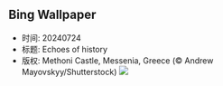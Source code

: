 ## Bing Wallpaper
- 时间: 20240724
- 标题: Echoes of history
- 版权: Methoni Castle, Messenia, Greece (© Andrew Mayovskyy/Shutterstock)
![](https://cn.bing.com/th?id=OHR.MethoniCastle_EN-US9447007951_UHD.jpg&rf=LaDigue_UHD.jpg&pid=hp&w=3840&h=2160&rs=1&c=4)

